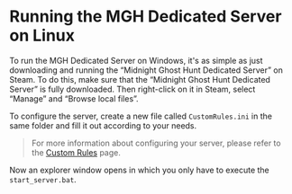 ﻿# Running the MGH Dedicated Server on Linux

To run the MGH Dedicated Server on Windows, it's as simple as just downloading and running the “Midnight Ghost Hunt Dedicated Server” on Steam. To do this, make sure that the “Midnight Ghost Hunt Dedicated Server” is fully downloaded. Then right-click on it in Steam, select “Manage” and “Browse local files”.

To configure the server, create a new file called `CustomRules.ini` in the same folder and fill it out according to your needs.

> For more information about configuring your server, please refer to the [Custom Rules](./custom-rules) page.


Now an explorer window opens in which you only have to execute the `start_server.bat`.